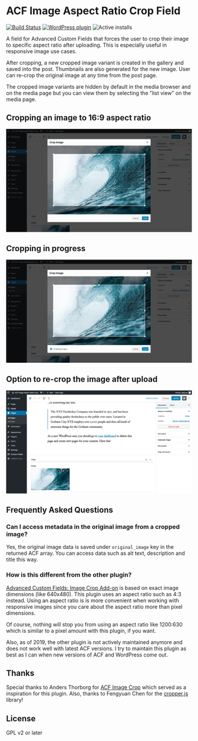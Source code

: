 # ACF Image Aspect Ratio Crop Field

[![Build Status](https://travis-ci.org/joppuyo/acf-image-aspect-ratio-crop.svg?branch=master)](https://travis-ci.org/joppuyo/acf-image-aspect-ratio-crop)
[![WordPress plugin](https://img.shields.io/wordpress/plugin/v/acf-image-aspect-ratio-crop.svg)](https://wordpress.org/plugins/acf-image-aspect-ratio-crop/)
![Active installs](https://img.shields.io/wordpress/plugin/installs/acf-image-aspect-ratio-crop.svg?style=flat)

A field for Advanced Custom Fields that forces the user to crop their image to specific aspect ratio after uploading. This is especially useful in responsive image use cases.

After cropping, a new cropped image variant is created in the gallery and saved into the post. Thumbnails are also generated for the new image. User can re-crop the original image at any time from the post page.

The cropped image variants are hidden by default in the media browser and on the media page but you can view them by selecting the "list view" on the media page.

## Cropping an image to 16:9 aspect ratio

![Screenshot of cropping an image](assets/images/screenshot-1.jpg?v=1552838494)

## Cropping in progress

![Screenshot of cropping in progress](assets/images/screenshot-2.jpg?v=1552838494)


## Option to re-crop the image after upload

![Screenshot of the image field](assets/images/screenshot-3.png?v=1552838494)

## Frequently Asked Questions

### Can I access metadata in the original image from a cropped image? 

Yes, the original image data is saved under `original_image` key in the returned ACF array. You can access data such as alt text, description and title this way.

### How is this different from the other plugin?

[Advanced Custom Fields: Image Crop Add-on](https://wordpress.org/plugins/acf-image-crop-add-on/) is based on exact image dimensions (like 640x480). This plugin uses an aspect ratio such as 4:3 instead. Using an aspect ratio is is more convenient when working with responsive images since you care about the aspect ratio more than pixel dimensions.

Of course, nothing will stop you from using an aspect ratio like 1200:630 which is similar to a pixel amount with this plugin, if you want.

Also, as of 2019, the other plugin is not actively maintained anymore and does not work well with latest ACF versions. I try to maintain this plugin as best as I can when new versions of ACF and WordPress come out.

## Thanks

Special thanks to Anders Thorborg for [ACF Image Crop](https://github.com/andersthorborg/ACF-Image-Crop) which served as a inspiration for this plugin. Also, thanks to Fengyuan Chen for the [cropper.js](https://fengyuanchen.github.io/cropperjs/) library!

## License

GPL v2 or later
